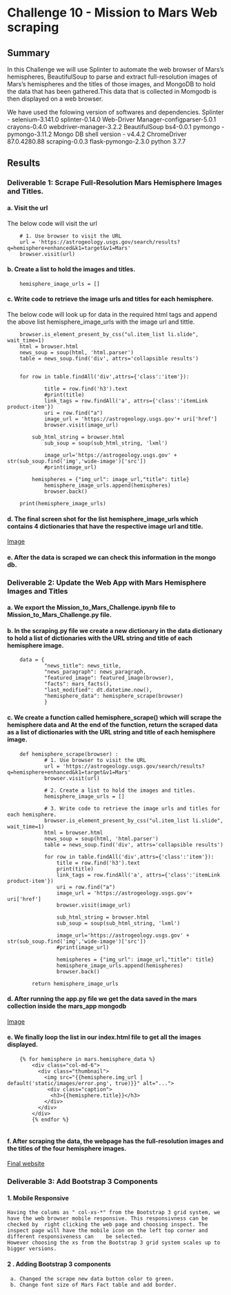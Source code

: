# Challenge 10 - Mission to Mars Web scraping

## Summary
In this Challenge we will use Splinter to automate the web browser of Mars’s hemispheres, BeautifulSoup to parse and extract full-resolution images of Mars’s hemispheres and the titles of those images, and MongoDB to hold the data that has been gathered.This data that is collected in Momgodb is then displayed on a web browser.

We have used the folowing version of softwares and dependencies.
Splinter - selenium-3.141.0 splinter-0.14.0
Web-Driver Manager-configparser-5.0.1 crayons-0.4.0 webdriver-manager-3.2.2
BeautifulSoup bs4-0.0.1
pymongo - pymongo-3.11.2
Mongo DB shell version - v4.4.2
ChromeDriver 87.0.4280.88 
scraping-0.0.3
flask-pymongo-2.3.0
python 3.7.7

## Results
### Deliverable 1: Scrape Full-Resolution Mars Hemisphere Images and Titles.
#### a. Visit the url
The below code will visit the url
```
	# 1. Use browser to visit the URL 
	url = 'https://astrogeology.usgs.gov/search/results?q=hemisphere+enhanced&k1=target&v1=Mars'
	browser.visit(url)
```
#### b. Create a list to hold the images and titles.
```
	hemisphere_image_urls = []
```

#### c. Write code to retrieve the image urls and titles for each hemisphere.
The below code will look up for data in the required html tags and append the above list hemisphere_image_urls with the image url and tittle.
```
	browser.is_element_present_by_css("ul.item_list li.slide", wait_time=1)
	html = browser.html
	news_soup = soup(html, 'html.parser')
	table = news_soup.find('div', attrs='collapsible results')


	for row in table.findAll('div',attrs={'class':'item'}):
    
    		title = row.find('h3').text
    		#print(title)
    		link_tags = row.findAll('a', attrs={'class':'itemLink product-item'})
    		uri = row.find("a")
    		image_url = 'https://astrogeology.usgs.gov'+ uri['href']
    		browser.visit(image_url)
    
   		sub_html_string = browser.html
    		sub_soup = soup(sub_html_string, 'lxml')
    
    		image_url='https://astrogeology.usgs.gov' + str(sub_soup.find('img','wide-image')['src'])
    		#print(image_url)

   		hemispheres = {"img_url": image_url,"title": title}
    		hemisphere_image_urls.append(hemispheres)
    		browser.back()
    
	print(hemisphere_image_urls)
```

#### d. The final screen shot for the list hemisphere_image_urls which contains 4 dictionaries that have the respective image url and title.
[Image][1]

#### e. After the data is scraped we can check this information in the mongo db.

### Deliverable 2: Update the Web App with Mars Hemisphere Images and Titles
#### a. We export the Mission_to_Mars_Challenge.ipynb file to Mission_to_Mars_Challenge.py file. 

#### b. In the scraping.py file we create a new dictionary in the data dictionary to hold a list of dictionaries with the URL string and title of each hemisphere image.
```
	data = {
            "news_title": news_title,
            "news_paragraph": news_paragraph,
            "featured_image": featured_image(browser),
            "facts": mars_facts(),
            "last_modified": dt.datetime.now(),
            "hemisphere_data": hemisphere_scrape(browser) 
            } 
```
#### c. We create a function called hemisphere_scrape() which will scrape the hemisphere data and At the end of the function, return the scraped data as a list of dictionaries with the URL string and title of each hemisphere image.
```
	def hemisphere_scrape(browser) :
    		# 1. Use browser to visit the URL 
    		url = 'https://astrogeology.usgs.gov/search/results?q=hemisphere+enhanced&k1=target&v1=Mars'
    		browser.visit(url)    

    		# 2. Create a list to hold the images and titles.
    		hemisphere_image_urls = []

    		# 3. Write code to retrieve the image urls and titles for each hemisphere.
    		browser.is_element_present_by_css("ul.item_list li.slide", wait_time=1)
    		html = browser.html
    		news_soup = soup(html, 'html.parser')
    		table = news_soup.find('div', attrs='collapsible results')

    		for row in table.findAll('div',attrs={'class':'item'}):
       		 	title = row.find('h3').text
        		print(title)
        		link_tags = row.findAll('a', attrs={'class':'itemLink product-item'})
       		 	uri = row.find("a")
        		image_url = 'https://astrogeology.usgs.gov'+ uri['href']
        		browser.visit(image_url)
    
        		sub_html_string = browser.html
        		sub_soup = soup(sub_html_string, 'lxml')
    
        		image_url='https://astrogeology.usgs.gov' + str(sub_soup.find('img','wide-image')['src'])
        		#print(image_url)

        		hemispheres = {"img_url": image_url,"title": title}
        		hemisphere_image_urls.append(hemispheres)
        		browser.back()
        
    	return hemisphere_image_urls 
```
#### d. After running the app.py file we get the data saved in the mars collection inside the mars_app mongodb 

[Image][2]

#### e. We finally loop the list in our index.html file to get all the images displayed.
```
	{% for hemisphere in mars.hemisphere_data %}
        <div class="col-md-6">
          <div class="thumbnail">
            <img src="{{hemisphere.img_url | default('static/images/error.png', true)}}" alt="...">
             <div class="caption">
              <h3>{{hemisphere.title}}</h3>
            </div>
          </div>
        </div>
        {% endfor %}


```

#### f. After scraping the data, the webpage has the full-resolution images and the titles of the four hemisphere images.
[Final website][3]

### Deliverable 3: Add Bootstrap 3 Components

#### 1. Mobile Responsive
	Having the colums as " col-xs-*" from the Bootstrap 3 grid system, we have the web browser mobile responsive. This responsivness can be checked by 	right clicking the web page and choosing inspect. The inspect page will have the mobile icon on the left top corner and different responsiveness can 	be selected.
	However choosing the xs from the Bootstrap 3 grid system scales up to bigger versions.

#### 2 . Adding Bootstrap 3 components
	
	 a. Changed the scrape new data button color to green.
	 b. Change font size of Mars Fact table and add border.


[1]:https://github.com/Akshaya-Kamble/Mission-to-Mars/blob/main/Challenge/Reference%20images/1.PNG
[2]:https://github.com/Akshaya-Kamble/Mission-to-Mars/blob/main/Challenge/Reference%20images/2.PNG
[3]:https://github.com/Akshaya-Kamble/Mission-to-Mars/blob/main/Challenge/Reference%20images/final%20website.PNG
